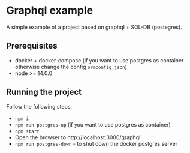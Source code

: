 # Graphql example
A simple example of a project based on graphql + SQL-DB (postegres).

## Prerequisites
* docker + docker-compose (if you want to use postgres as container otherwise change the config `ormconfig.json`)
* node >= 14.0.0

## Running the project
Follow the following steps:
* `npm i`
* `npm run postgres-up` (if you want to use postgres as container)
* `npm start`
* Open the browser to http://localhost:3000/graphql
* `npm run postgres-down` - to shut down the docker postgres server